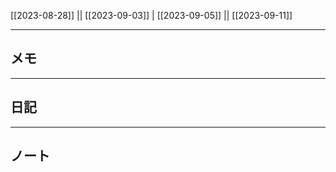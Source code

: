 [[2023-08-28]] || [[2023-09-03]] | [[2023-09-05]] || [[2023-09-11]]

---

## メモ

---

## 日記

---

## ノート


